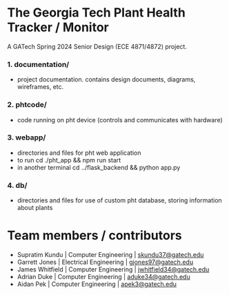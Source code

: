 # The Georgia Tech Plant Health Tracker / Monitor

A GATech Spring 2024 Senior Design (ECE 4871/4872) project.

### 1. documentation/

- project documentation. contains design documents, diagrams, wireframes, etc.

### 2. phtcode/

- code running on pht device (controls and communicates with hardware)

### 3. webapp/

- directories and files for pht web application
- to run cd ./pht_app && npm run start
- in another terminal cd ../flask_backend && python app.py

### 4. db/

- directories and files for use of custom pht database, storing information about plants

# Team members / contributors

- Supratim Kundu | Computer Engineering | skundu37@gatech.edu
- Garrett Jones | Electrical Engineering | gjones97@gatech.edu
- James Whitfield | Computer Engineering | jwhitfield34@gatech.edu
- Adrian Duke | Computer Engineering | aduke34@gatech.edu
- Aidan Pek | Computer Engineering | apek3@gatech.edu
